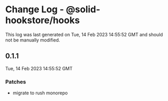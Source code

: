 # Change Log - @solid-hookstore/hooks

This log was last generated on Tue, 14 Feb 2023 14:55:52 GMT and should not be manually modified.

## 0.1.1
Tue, 14 Feb 2023 14:55:52 GMT

### Patches

- migrate to rush monorepo

